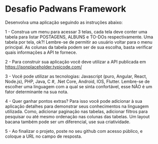 # Desafio Padwans Framework

Desenvolva uma aplicação seguindo as instruções abaixo:


1 - Construa um menu para acessar 3 telas, cada tela deve conter uma tabela para listar POSTAGENS, ALBUNS e TO-DOs respectivamente. Uma tabela por tela, ok?! Lembre-se de permitir ao usuário voltar para o menu principal. As colunas da tabela podem ser de sua escolha, basta verificar quais informações a API te fornece.

2 - Para construir sua aplicação você deve utilizar a API publicada em https://jsonplaceholder.typicode.com/

3 - Você pode utilizar as tecnologias: Javascript (puro, Angular, React, Node.js), PHP, Java, C #, .Net Core, Android, IOS, Flutter.
Lembre-se de escolher uma linguagem com a qual se sinta confortável, esse NÃO é um fator determinante na sua nota.

4 - Quer ganhar pontos extras? Para isso você pode adicionar à sua aplicação detalhes para demonstrar seus conhecimentos na linguagem utilizada. Como, adicionar paginação nas tabelas, adicionar filtros para pesquisar ou até mesmo ordenação nas colunas das tabelas. Um layout bacana também pode ser um diferencial, use sua criatividade. 

5 - Ao finalizar o projeto, poste no seu github com acesso público, e coloque a URL no campo de resposta.
 

